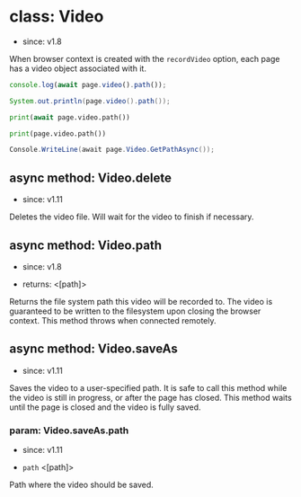 # class: Video
* since: v1.8

When browser context is created with the `recordVideo` option, each page has a video object associated with it.

```js
console.log(await page.video().path());
```

```java
System.out.println(page.video().path());
```

```python async
print(await page.video.path())
```

```python sync
print(page.video.path())
```

```csharp
Console.WriteLine(await page.Video.GetPathAsync());
```

## async method: Video.delete
* since: v1.11

Deletes the video file. Will wait for the video to finish if necessary.

## async method: Video.path
* since: v1.8
- returns: <[path]>

Returns the file system path this video will be recorded to. The video is guaranteed to be written to the filesystem
upon closing the browser context. This method throws when connected remotely.

## async method: Video.saveAs
* since: v1.11

Saves the video to a user-specified path. It is safe to call this method while the video
is still in progress, or after the page has closed. This method waits until the page is closed and the video is fully saved.

### param: Video.saveAs.path
* since: v1.11
- `path` <[path]>

Path where the video should be saved.
